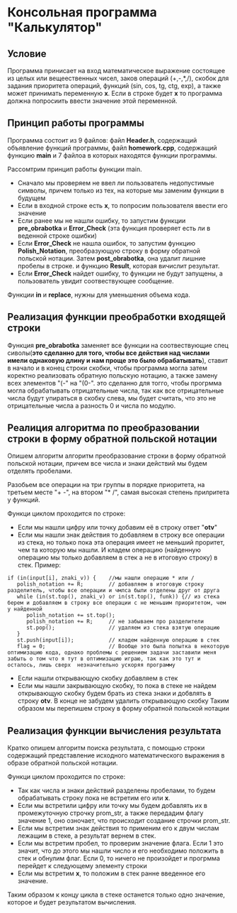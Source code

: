# Консольная программа "Калькулятор"
   


## **Условие**

Программа принисает на вход математическое выражение состоящее из целых или вещеественных чисел, заков операций (+,-,*,/), скобок для задания приоритета операций, функций (sin, cos, tg, ctg, exp), а также может принимать переменную **х**. Если в строке будет **х** то программа должна попросиить ввести значение этой переменной.

## **Принцип работы программы**

Программа состоит из 9 файлов: файл **Header.h**, содержащий объявление функций программы, файл **homework.cpp**, содержащий функцию **main** и 7 файлоа в которых находятся функции программы.

Рассомтрим принцип работы функции main.
* Сначало мы проверяем не ввел ли пользователь недопустимые символы, причем только из тех, на которые мы заменим функции в будущем
* Если в входной строке есть **х**, то попросим пользователя ввести его значение
* Если ранее мы не нашли ошибку, то запустим функции **pre_obrabotka** и **Error_Check** (эта функция проверяет есть ли в веденной строке ошибки)
* Если **Error_Check** не нашла ошибок, то запустим функцию **Polish_Notation**, преобразующую строку в форму обратной польской нотации. Затем **post_obrabotka**, она удалит лишние пробелы в строке. и функцию **Result**, которая вичислит результат.
* Если **Error_Check** найдет ошибку, то функции не будут запущены, а пользователь увидит соотвествующее сообщение.

Функции **in** и **replace**, нужны для уменьшения объема кода.

## **Реализация функции преобработки входящей строки**

Функция **pre_obrabotka** заменяет все функции на соотвествующие спец сиволы(**это сделанно для того, чтобы все действия над числами имели однаковую длину и нам проще это было обрабатывать**), ставит в начало и в конец строки скобки, чтобы программа могла затем коректно реализовать обратную польскую нотацию, а также замену всех элементов "(-" на "(0-". это сделанно для тогго, чтобы прогрмма могла обрабатывать отрицательные числа, так как все отрицательные числа будут упираться в скобку слева, мы будет считать, что это не отрицательные числа а разность 0 и числа по модулю.

## **Реалиция алгоритма по преобразовании строки в форму обратной польской нотации**

Опишем алгоритм алгоритм преобразование строки в форму обратной польской нотации, причем все числа и знаки действий мы будем отделять пробелами.

Разобьем все операции на три группы в порядке приоритета, на третьем месте "+ -", на втором "* /", самая высокая степень прилритета у функций.

Функци циклом проходится по строке:
* Если мы нашли цифру или точку добавим её в строку ответ "**otv**"
* Если мы нашли знак действия то добавляем в строку все операции из стека, но только пока эта операция имеет не меньший проритет, чем та которую мы нашли. И кладем операцию (найденную операцию мы только добавляем в стек а не в итоговую строку) в стек. Пример:
```
if (in(input[i], znaki_v)) {    //мы нашли операцию * или /
   polish_notation += R;        // добавляем в итоговую строку разделитель, чтобы все операции и чмлса были отделены друг от друга
   while (in(st.top(), znaki_v) or in(st.top(), funk)) {// из стека берем и добавляем в строку все операции с не меньшим приоритетом, чем у найденной
      polish_notation += st.top();
      polish_notation += R;     // не забываем про разделители
      st.pop();                 // удаляем из стека взятую операцию
   }
   st.push(input[i]);           // кладем найденную операцию в стек
   flag = 0;                    // Вообще это была попытка в некоторую оптимизацию кода, однако проблемы с решением задачи заставили меня забыть о том что я тут в оптимизацию играю, так как это тут и осталось, лишь сверх  незначительно ускоряя программу
```
* Если нашли открывающую скобку добавляем в стек
* Если мы нашли закрывающую скобку, то пока в стеке не найдем открывающую скобку будем брать из стека знаки и добвлять в строку **otv**. В конце не забудем удалить открывающую скобку
Таким образом мы перепишем строку в форму обратной польской нотации

## **Реализация функции вычисления результата**
Кратко опишем алгоритм поиска результата, с помощью строки содержащий представление исходного математического выражения в образе обратной польской нотации.

Функци циклом проходится по строке:
* Так как числа и знаки действий разделены пробелами, то будем обрабатывать строку пока не встретим его или **х**.
* Если мы встретили цифру или точку мы будем добавлять их в промежуточную строчку prom_str, а также передадим флагу значение 1, оно озночает, что происходит создание строчки prom_str.
* Если мы встретим знак действия то применим его к двум числам лежащим в стеке, а результат вернем в стек.
* Если мы встретим пробел, то проверим значение флага. Если 1 это значит, что до этого мы нашли число и его необходимо положить в стек и обнулим флаг. Если 0, то ничего не произойдет и прогрмма перейдет к следующему элементу строки
* Если мы встретим **х**, то положим в стек ранне введенное его значение.

Таким образом к концу цикла в стеке останется только одно значение, которое и будет результатом вычисления.
